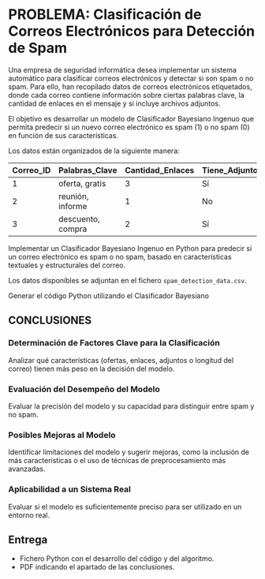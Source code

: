 # PROBLEMA: Clasificación de Correos Electrónicos para Detección de Spam

Una empresa de seguridad informática desea implementar un sistema automático para clasificar correos electrónicos y detectar si son spam o no spam. Para ello, han recopilado datos de correos electrónicos etiquetados, donde cada correo contiene información sobre ciertas palabras clave, la cantidad de enlaces en el mensaje y si incluye archivos adjuntos.

El objetivo es desarrollar un modelo de Clasificador Bayesiano Ingenuo que permita predecir si un nuevo correo electrónico es spam (1) o no spam (0) en función de sus características.

Los datos están organizados de la siguiente manera:

| Correo_ID | Palabras_Clave | Cantidad_Enlaces | Tiene_Adjuntos | Es_Spam |
|-----------|----------------|------------------|----------------|---------|
| 1         | oferta, gratis | 3                | Sí             | 1       |
| 2         | reunión, informe| 1                | No             | 0       |
| 3         | descuento, compra| 2              | Sí             | 1       |

Implementar un Clasificador Bayesiano Ingenuo en Python para predecir si un correo electrónico es spam o no spam, basado en características textuales y estructurales del correo.

Los datos disponibles se adjuntan en el fichero `spam_detection_data.csv`.

Generar el código Python utilizando el Clasificador Bayesiano


## CONCLUSIONES

### Determinación de Factores Clave para la Clasificación
Analizar qué características (ofertas, enlaces, adjuntos o longitud del correo) tienen más peso en la decisión del modelo.

### Evaluación del Desempeño del Modelo
Evaluar la precisión del modelo y su capacidad para distinguir entre spam y no spam.

### Posibles Mejoras al Modelo
Identificar limitaciones del modelo y sugerir mejoras, como la inclusión de más características o el uso de técnicas de preprocesamiento más avanzadas.

### Aplicabilidad a un Sistema Real
Evaluar si el modelo es suficientemente preciso para ser utilizado en un entorno real.

## Entrega
- Fichero Python con el desarrollo del código y del algoritmo.
- PDF indicando el apartado de las conclusiones.
